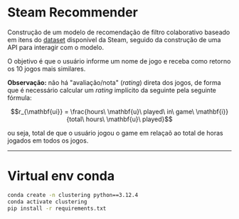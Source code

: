 # Steam Recommender

Construção de um modelo de recomendação de filtro colaborativo baseado em itens do [dataset](https://www.kaggle.com/datasets/tamber/steam-video-games) disponível da Steam, seguido da construção de uma API para interagir com o modelo.

O objetivo é que o usuário informe um nome de jogo e receba como retorno os 10 jogos mais similares.

**Observação:** não há "avaliação/nota" (*rating*) direta dos jogos, de forma que é necessário calcular um *rating* implícito da seguinte pela seguinte fórmula: 

$$r_{\mathbf{ui}} = \frac{hours\ \mathbf{u}\ played\ in\ game\ \mathbf{i}}{total\ hours\ \mathbf{u}\ played}$$

ou seja, total de que o usuário jogou o game em relaçaõ ao total de horas jogados em todos os jogos.



--- 
# Virtual env conda


```bash
conda create -n clustering python==3.12.4
conda activate clustering
pip install -r requirements.txt
```
